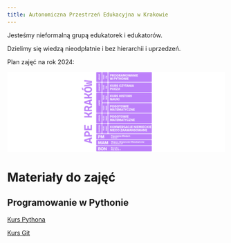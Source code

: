 ```yaml
---
title: Autonomiczna Przestrzeń Edukacyjna w Krakowie
---
```

Jesteśmy nieformalną grupą edukatorek i edukatorów.

Dzielimy się wiedzą nieodpłatnie i bez hierarchii i uprzedzeń.

Plan zajęć na rok 2024:

![obecny plan zajęć](timetable.png)

# Materiały do zajęć
## Programowanie w Pythonie
[Kurs Pythona](https://ape-krakow.github.io/kurs-python/)

[Kurs Git](https://git-scm.com/book/pl/v2)
